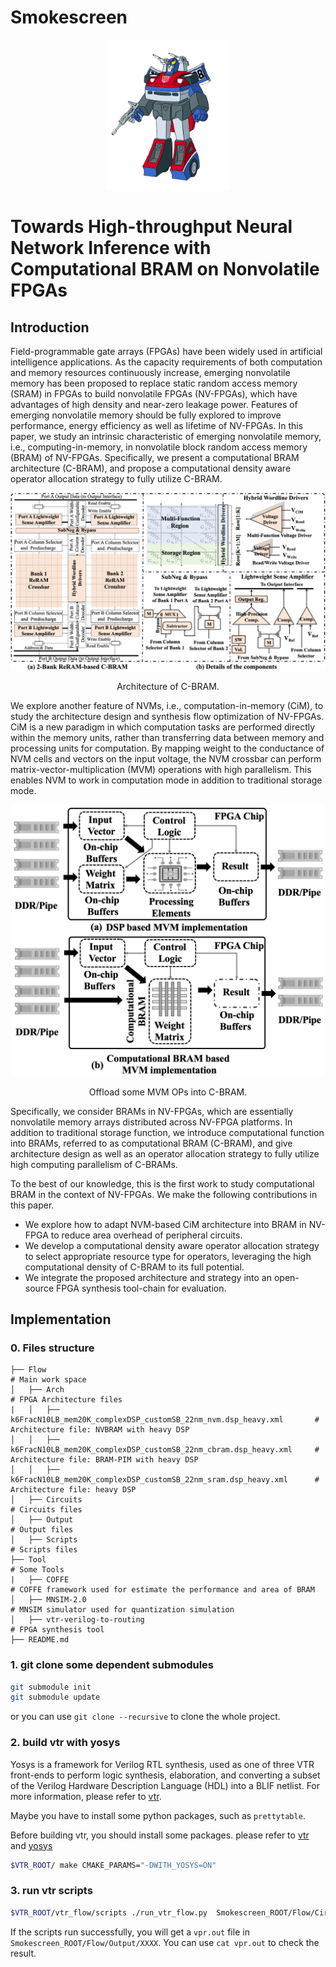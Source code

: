 <!--
 * @Author: Hao Zhang haozhang@mail.sdu.edu.cn
 * @Date: 2022-08-13 15:33:31
 * @LastEditors: Ethan haozhang@mail.sdu.edu.cn
 * @LastEditTime: 2024-04-03 23:37:19
 * @FilePath: /Smokescreen/README.md
 * @Description: 
 * 
 * Copyright (c) 2022 by Hao Zhang haozhang@mail.sdu.edu.cn, All Rights Reserved. 
-->
# Smokescreen
<div align="center">
<img src="./Figure/Smokescreen.png" width="200">
</div>

# Towards High-throughput Neural Network Inference with Computational BRAM on Nonvolatile FPGAs

## Introduction

Field-programmable gate arrays (FPGAs) have been widely used in artificial intelligence applications. As the capacity requirements of both computation and memory resources continuously increase, emerging nonvolatile memory has been proposed to replace static random access memory (SRAM) in FPGAs to build nonvolatile FPGAs (NV-FPGAs), which have advantages of high density and near-zero leakage power. Features of emerging nonvolatile memory should be fully explored to improve performance, energy efficiency as well as lifetime of NV-FPGAs. In this paper, we study an intrinsic characteristic of emerging nonvolatile memory, i.e., computing-in-memory, in nonvolatile block random access memory (BRAM) of NV-FPGAs. Specifically, we present a computational BRAM architecture (C-BRAM), and propose a computational density aware operator allocation strategy to fully utilize C-BRAM.

<div align="center">
<img src="./Figure/Architecture.png" width="700">
  <br>
  <p>Architecture of C-BRAM.</p>
</div>

We explore another feature of NVMs, i.e., computation-in-memory (CiM), to study the architecture design and synthesis flow optimization of NV-FPGAs. CiM is a new paradigm in which computation tasks are performed directly within the memory units, rather than transferring data between memory and processing units for computation. By mapping weight to the conductance of NVM cells and vectors on the input voltage, the NVM crossbar can perform matrix-vector-multiplication (MVM) operations  with high parallelism. This enables NVM to work in computation mode in addition to traditional storage mode.

<div align="center">
<img src="./Figure/Flow.png" width="500">
  <br>
  <p>Offload some MVM OPs into C-BRAM.</p>
</div>


Specifically, we consider BRAMs in NV-FPGAs, which are essentially nonvolatile memory arrays distributed across NV-FPGA platforms. In addition to traditional storage function, we introduce computational function into BRAMs, referred to as computational BRAM (C-BRAM), and give architecture design as well as an operator allocation strategy to fully utilize high computing parallelism of C-BRAMs. 



To the best of our knowledge, this is the first work to study computational BRAM in the context of NV-FPGAs. We make the following contributions in this paper. 

- We explore how to adapt NVM-based CiM architecture into BRAM in NV-FPGA to reduce area overhead of peripheral circuits.
- We develop a computational density aware operator allocation strategy to select appropriate resource type for operators, leveraging the high computational density of C-BRAM to its full potential.
- We integrate the proposed architecture and strategy into an open-source FPGA synthesis tool-chain for evaluation.



## Implementation

### 0. Files structure

```
├── Flow                                                                        # Main work space
│   ├── Arch                                                                    # FPGA Architecture files
|   │   ├── k6FracN10LB_mem20K_complexDSP_customSB_22nm_nvm.dsp_heavy.xml       # Architecture file: NVBRAM with heavy DSP 
│   │   ├── k6FracN10LB_mem20K_complexDSP_customSB_22nm_cbram.dsp_heavy.xml     # Architecture file: BRAM-PIM with heavy DSP 
│   │   ├── k6FracN10LB_mem20K_complexDSP_customSB_22nm_sram.dsp_heavy.xml      # Architecture file: heavy DSP
│   ├── Circuits                                                                # Circuits files
│   ├── Output                                                                  # Output files
│   ├── Scripts                                                                 # Scripts files
├── Tool                                                                        # Some Tools
|   ├── COFFE                                                                   # COFFE framework used for estimate the performance and area of BRAM
│   ├── MNSIM-2.0                                                               # MNSIM simulator used for quantization simulation
│   ├── vtr-verilog-to-routing                                                  # FPGA synthesis tool
├── README.md
```

### 1. git clone some dependent submodules

```bash
git submodule init
git submodule update
```

or you can use `git clone --recursive` to clone the whole project.

### 2. build vtr with yosys

Yosys is a framework for Verilog RTL synthesis, used as one of three VTR front-ends to perform logic synthesis, elaboration, and converting a subset of the Verilog Hardware Description Language (HDL) into a BLIF netlist.
For more information, please refer to [vtr](https://docs.verilogtorouting.org/en/latest/yosys/).

Maybe you have to install some python packages, such as `prettytable`.

Before building vtr, you should install some packages.
please refer to [vtr](https://docs.verilogtorouting.org/en/latest/BUILDING/) and [yosys](https://docs.verilogtorouting.org/en/latest/yosys/quickstart/#building)

```bash
$VTR_ROOT/ make CMAKE_PARAMS="-DWITH_YOSYS=ON"
```

### 3. run vtr scripts

```bash
$VTR_ROOT/vtr_flow/scripts ./run_vtr_flow.py  Smokescreen_ROOT/Flow/Circuits/XXXX.v  Smokescreen_ROOT/Flow/Arch/XXXXX.xml  -temp_dir Smokescreen_ROOT/Flow/Output/XXXX -start yosys
```
If the scripts run successfully, you will get a `vpr.out` file in `Smokescreen_ROOT/Flow/Output/XXXX`. You can use `cat vpr.out` to check the result.
